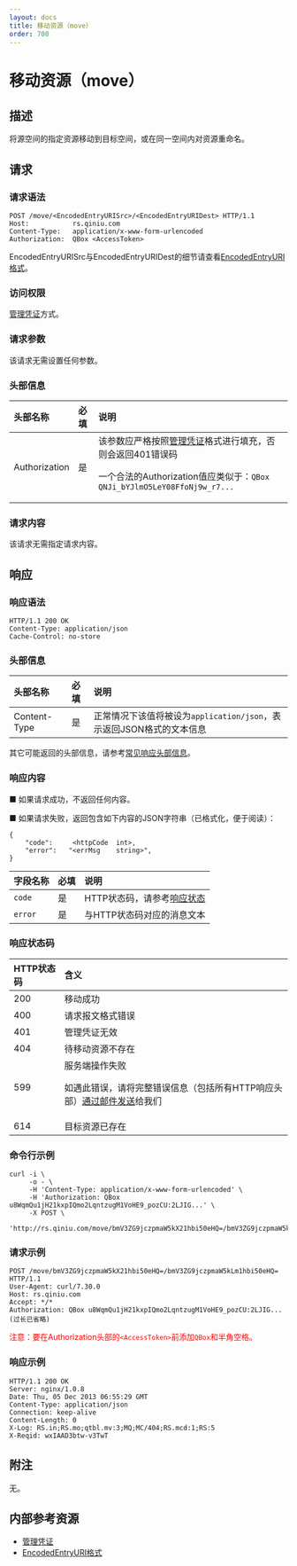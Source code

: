 ```yaml
---
layout: docs
title: 移动资源（move）
order: 700
---
```


<a id="move"></a>
# 移动资源（move）

<a id="move-description"></a>
## 描述

将源空间的指定资源移动到目标空间，或在同一空间内对资源重命名。  

<a id="move-request"></a>
## 请求

<a id="move-request-syntax"></a>
### 请求语法

```
POST /move/<EncodedEntryURISrc>/<EncodedEntryURIDest> HTTP/1.1
Host:           rs.qiniu.com
Content-Type:   application/x-www-form-urlencoded
Authorization:  QBox <AccessToken>
```

EncodedEntryURISrc与EncodedEntryURIDest的细节请查看[EncodedEntryURI格式][encodedEntryURIHref]。

<a id="move-request-auth"></a>
### 访问权限

[管理凭证][accessTokenHref]方式。

<a id="move-request-params"></a>
### 请求参数

该请求无需设置任何参数。

<a id="move-request-headers"></a>
### 头部信息

头部名称      | 必填 | 说明
:------------ | :--- | :-----------------------------
Authorization | 是   | 该参数应严格按照[管理凭证][accessTokenHref]格式进行填充，否则会返回401错误码<p>一个合法的Authorization值应类似于：`QBox QNJi_bYJlmO5LeY08FfoNj9w_r7...`

<a id="move-request-body"></a>
### 请求内容

该请求无需指定请求内容。

<a id="move-response"></a>
## 响应

<a id="move-request-syntax"></a>
### 响应语法

```
HTTP/1.1 200 OK
Content-Type: application/json
Cache-Control: no-store
```

<a id="move-response-headers"></a>
### 头部信息

头部名称      | 必填 | 说明                              
:------------ | :--- | :-----------------------------------------------------------------
Content-Type  | 是   | 正常情况下该值将被设为`application/json`，表示返回JSON格式的文本信息

其它可能返回的头部信息，请参考[常见响应头部信息][commonHttpResponseHeaderHref]。

<a id="move-response-body"></a>
### 响应内容

■ 如果请求成功，不返回任何内容。

■ 如果请求失败，返回包含如下内容的JSON字符串（已格式化，便于阅读）：  

```
{
	"code":     <httpCode  int>, 
    "error":   "<errMsg    string>",
}
```

字段名称     | 必填 | 说明                              
:----------- | :--- | :--------------------------------------------------------------------
`code`       | 是   | HTTP状态码，请参考[响应状态](#move-response-status)
`error`      | 是   | 与HTTP状态码对应的消息文本

<a id="move-response-status"></a>
### 响应状态码

HTTP状态码 | 含义
:--------- | :--------------------------
200        | 移动成功
400	       | 请求报文格式错误
401        | 管理凭证无效
404        | 待移动资源不存在
599	       | 服务端操作失败<p>如遇此错误，请将完整错误信息（包括所有HTTP响应头部）[通过邮件发送][sendBugReportHref]给我们
614        | 目标资源已存在

<a id="move-sample1-command"></a>
### 命令行示例

```
curl -i \
     -o - \
     -H 'Content-Type: application/x-www-form-urlencoded' \
     -H 'Authorization: QBox u8WqmQu1jH21kxpIQmo2LqntzugM1VoHE9_pozCU:2LJIG...' \
     -X POST \
     'http://rs.qiniu.com/move/bmV3ZG9jczpmaW5kX21hbi50eHQ=/bmV3ZG9jczpmaW5kLm1hbi50eHQ='
```

<a id="move-sample1-request"></a>
### 请求示例

```
POST /move/bmV3ZG9jczpmaW5kX21hbi50eHQ=/bmV3ZG9jczpmaW5kLm1hbi50eHQ= HTTP/1.1
User-Agent: curl/7.30.0
Host: rs.qiniu.com
Accept: */*
Authorization: QBox u8WqmQu1jH21kxpIQmo2LqntzugM1VoHE9_pozCU:2LJIG...(过长已省略)
```

<span style="color: red;">注意：要在Authorization头部的`<AccessToken>`前添加`QBox`和半角空格。</span>

<a id="move-sample1-response"></a>
### 响应示例

```
HTTP/1.1 200 OK
Server: nginx/1.0.8
Date: Thu, 05 Dec 2013 06:55:29 GMT
Content-Type: application/json
Connection: keep-alive
Content-Length: 0
X-Log: RS.in;RS.mo;qtbl.mv:3;MQ;MC/404;RS.mcd:1;RS:5
X-Reqid: wxIAAD3btw-v3TwT
```

<a id="move-remarks"></a>
## 附注

无。

<a id="move-internal-resources"></a>
## 内部参考资源

- [管理凭证][accessTokenHref]
- [EncodedEntryURI格式][encodedEntryURIHref]

[encodedEntryURIHref]:          http://developer.qiniu.com/docs/v6/api/reference/data-formats.html#data-format-encoded-entry-uri "EncodedEntryURI格式"
[accessTokenHref]:              http://developer.qiniu.com/docs/v6/api/reference/security/access-token.html                    "管理凭证"

[sendBugReportHref]:    mailto:support@qiniu.com?subject=599错误日志     "发送错误报告"
[commonHttpResponseHeaderHref]: http://developer.qiniu.com/docs/v6/api/reference/extended-headers.html                         "常见响应头部信息"

